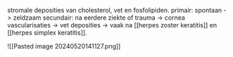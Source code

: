 stromale deposities van cholesterol, vet en fosfolipiden.
primair: spontaan -> zeldzaam
secundair: na eerdere ziekte of trauma -> cornea vascularisaties -> vet deposities -> vaak na [[herpes zoster keratitis]] en [[herpes simplex keratitis]].

![[Pasted image 20240520141127.png]]
